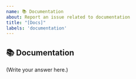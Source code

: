 ```yaml
---
name: 📚 Documentation
about: Report an issue related to documentation
title: "[Docs]"
labels: 'documentation'
---
```


## 📚 Documentation

<!--
    Did you find a mistake in the Rosetta-Snarkos documentation?
    Is there documentation about Rosetta-Snarkos that's missing?
	Is there some documentation to add to Rosetta-Snarkos?
-->

(Write your answer here.)
